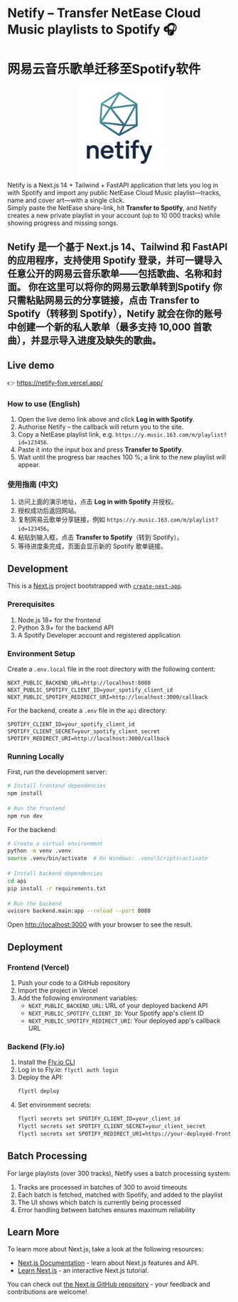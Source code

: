 # Netify – Transfer NetEase Cloud Music playlists to Spotify 🎧 
# 网易云音乐歌单迁移至Spotify软件


<p align="center">
  <img src="public/netify.jpg" alt="Netify logo" width="200" />
</p>

Netify is a Next.js 14 + Tailwind + FastAPI application that lets you log in with Spotify and import any public NetEase Cloud Music playlist—tracks, name and cover art—with a single click.  
Simply paste the NetEase share-link, hit **Transfer to Spotify**, and Netify creates a new private playlist in your account (up to 10 000 tracks) while showing progress and missing songs.

Netify 是一个基于 Next.js 14、Tailwind 和 FastAPI 的应用程序，支持使用 Spotify 登录，并可一键导入任意公开的网易云音乐歌单——包括歌曲、名称和封面。
你在这里可以将你的网易云歌单转到Spotify
你只需粘贴网易云的分享链接，点击 Transfer to Spotify（转移到 Spotify），Netify 就会在你的账号中创建一个新的私人歌单（最多支持 10,000 首歌曲），并显示导入进度及缺失的歌曲。
---

## Live demo

👉 https://netify-five.vercel.app/

### How to use (English)
1. Open the live demo link above and click **Log in with Spotify**.
2. Authorise Netify – the callback will return you to the site.
3. Copy a NetEase playlist link, e.g. `https://y.music.163.com/m/playlist?id=123456`.
4. Paste it into the input box and press **Transfer to Spotify**.
5. Wait until the progress bar reaches 100 %; a link to the new playlist will appear.

### 使用指南 (中文)
1. 访问上面的演示地址，点击 **Log in with Spotify** 并授权。
2. 授权成功后返回网站。
3. 复制网易云歌单分享链接，例如 `https://y.music.163.com/m/playlist?id=123456`。
4. 粘贴到输入框，点击 **Transfer to Spotify**（转到 Spotify）。
5. 等待进度条完成，页面会显示新的 Spotify 歌单链接。

## Development

This is a [Next.js](https://nextjs.org) project bootstrapped with [`create-next-app`](https://nextjs.org/docs/app/api-reference/cli/create-next-app).

### Prerequisites

1. Node.js 18+ for the frontend
2. Python 3.9+ for the backend API
3. A Spotify Developer account and registered application

### Environment Setup

Create a `.env.local` file in the root directory with the following content:
```
NEXT_PUBLIC_BACKEND_URL=http://localhost:8080
NEXT_PUBLIC_SPOTIFY_CLIENT_ID=your_spotify_client_id
NEXT_PUBLIC_SPOTIFY_REDIRECT_URI=http://localhost:3000/callback
```

For the backend, create a `.env` file in the `api` directory:
```
SPOTIFY_CLIENT_ID=your_spotify_client_id
SPOTIFY_CLIENT_SECRET=your_spotify_client_secret
SPOTIFY_REDIRECT_URI=http://localhost:3000/callback
```

### Running Locally

First, run the development server:

```bash
# Install frontend dependencies
npm install

# Run the frontend
npm run dev
```

For the backend:
```bash
# Create a virtual environment
python -m venv .venv
source .venv/bin/activate  # On Windows: .venv\Scripts\activate

# Install backend dependencies
cd api
pip install -r requirements.txt

# Run the backend
uvicorn backend.main:app --reload --port 8080
```

Open [http://localhost:3000](http://localhost:3000) with your browser to see the result.

## Deployment

### Frontend (Vercel)

1. Push your code to a GitHub repository
2. Import the project in Vercel
3. Add the following environment variables:
   - `NEXT_PUBLIC_BACKEND_URL`: URL of your deployed backend API
   - `NEXT_PUBLIC_SPOTIFY_CLIENT_ID`: Your Spotify app's client ID
   - `NEXT_PUBLIC_SPOTIFY_REDIRECT_URI`: Your deployed app's callback URL

### Backend (Fly.io)

1. Install the [Fly.io CLI](https://fly.io/docs/hands-on/install-flyctl/)
2. Log in to Fly.io: `flyctl auth login`
3. Deploy the API:
   ```bash
   flyctl deploy
   ```
4. Set environment secrets:
   ```bash
   flyctl secrets set SPOTIFY_CLIENT_ID=your_client_id
   flyctl secrets set SPOTIFY_CLIENT_SECRET=your_client_secret
   flyctl secrets set SPOTIFY_REDIRECT_URI=https://your-deployed-frontend.com/callback
   ```

## Batch Processing

For large playlists (over 300 tracks), Netify uses a batch processing system:

1. Tracks are processed in batches of 300 to avoid timeouts
2. Each batch is fetched, matched with Spotify, and added to the playlist
3. The UI shows which batch is currently being processed
4. Error handling between batches ensures maximum reliability

## Learn More

To learn more about Next.js, take a look at the following resources:

- [Next.js Documentation](https://nextjs.org/docs) - learn about Next.js features and API.
- [Learn Next.js](https://nextjs.org/learn) - an interactive Next.js tutorial.

You can check out [the Next.js GitHub repository](https://github.com/vercel/next.js) - your feedback and contributions are welcome!
